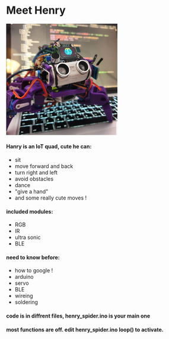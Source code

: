 # Meet Henry
<img src="https://github.com/SkyWallkeRed/Henry_IoT_Spider_Quad/blob/master/Screen%20Shot%202020-08-24%20at%2011.15.32.png" width="300">

#### Hanry is an IoT quad, cute he can:
* sit 
* move forward and back
* turn right and left
* avoid obstacles
* dance
* "give a hand"
* and some really cute moves ! 

#### included modules:
* RGB
* IR
* ultra sonic
* BLE

#### need to know before:
* how to google !
* arduino 
* servo
* BLE
* wireing
* soldering


#### code is in diffrent files, henry_spider.ino is your main one

#### most functions are off. edit henry_spider.ino loop() to activate.
